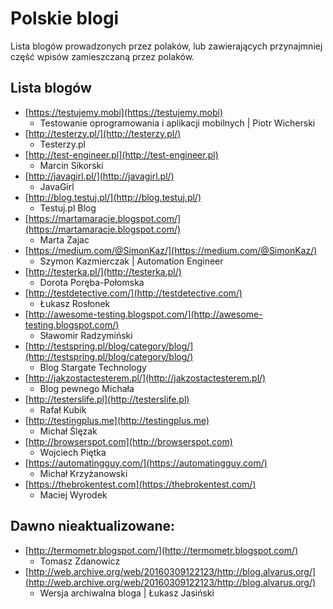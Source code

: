 # Polskie blogi

Lista blogów prowadzonych przez polaków, lub zawierających przynajmniej część wpisów zamieszczaną przez polaków.

## Lista blogów

* [https://testujemy.mobi](https://testujemy.mobi)
  * Testowanie oprogramowania i aplikacji mobilnych \| Piotr Wicherski
* [http://testerzy.pl/](http://testerzy.pl/)
  * Testerzy.pl
* [http://test-engineer.pl](http://test-engineer.pl)
  * Marcin Sikorski
* [http://javagirl.pl/](http://javagirl.pl/)
  * JavaGirl
* [http://blog.testuj.pl/](http://blog.testuj.pl/)
  * Testuj.pl Blog
* [https://martamaracje.blogspot.com/](https://martamaracje.blogspot.com/)
  * Marta Zajac
* [https://medium.com/@SimonKaz/](https://medium.com/@SimonKaz/)
  * Szymon Kazmierczak \| Automation Engineer
* [http://testerka.pl/](http://testerka.pl/)
  * Dorota Poręba-Połomska
* [http://testdetective.com/](http://testdetective.com/)
  * Łukasz Rosłonek
* [http://awesome-testing.blogspot.com/](http://awesome-testing.blogspot.com/)
  * Sławomir Radzymiński
* [http://testspring.pl/blog/category/blog/](http://testspring.pl/blog/category/blog/)
  * Blog Stargate Technology
* [http://jakzostactesterem.pl/](http://jakzostactesterem.pl/)
  * Blog pewnego Michała
* [http://testerslife.pl](http://testerslife.pl)
  * Rafał Kubik
* [http://testingplus.me](http://testingplus.me)
  * Michał Ślęzak
* [http://browserspot.com](http://browserspot.com)
  * Wojciech Piętka
* [https://automatingguy.com/](https://automatingguy.com/)
  * Michał Krzyżanowski
* [https://thebrokentest.com](https://thebrokentest.com/)
  * Maciej Wyrodek

## Dawno nieaktualizowane:

* [http://termometr.blogspot.com/](http://termometr.blogspot.com/)
  * Tomasz Zdanowicz
* [http://web.archive.org/web/20160309122123/http://blog.alvarus.org/](http://web.archive.org/web/20160309122123/http://blog.alvarus.org/)
  * Wersja archiwalna bloga \| Łukasz Jasiński


